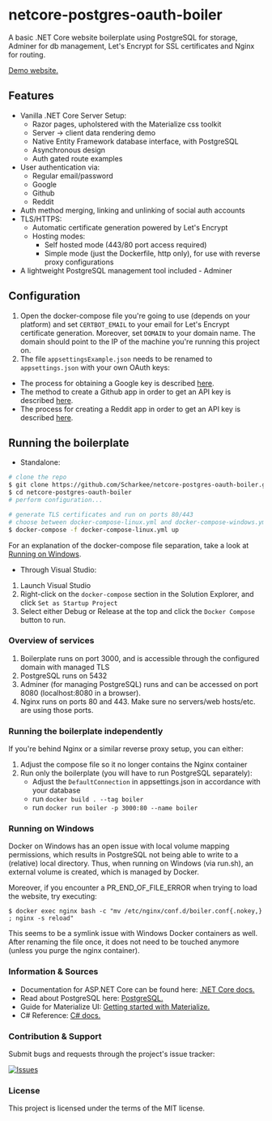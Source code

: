 # netcore-postgres-oauth-boiler

A basic .NET Core website boilerplate using PostgreSQL for storage, Adminer for db management, Let's Encrypt for SSL certificates and Nginx for routing.

[Demo website.](https://netcore.demos.matasr.com)

## Features

-   Vanilla .NET Core Server Setup:
    -   Razor pages, upholstered with the Materialize css toolkit
    -   Server -> client data rendering demo
    -   Native Entity Framework database interface, with PostgreSQL
    -   Asynchronous design
    -   Auth gated route examples
-   User authentication via:
    -   Regular email/password
    -   Google
    -   Github
    -   Reddit
-   Auth method merging, linking and unlinking of social auth accounts
-   TLS/HTTPS:
    -   Automatic certificate generation powered by Let's Encrypt
    -   Hosting modes:
        -   Self hosted mode (443/80 port access required)
        -   Simple mode (just the Dockerfile, http only), for use with reverse proxy configurations
-   A lightweight PostgreSQL management tool included - Adminer

## Configuration

1.  Open the docker-compose file you're going to use (depends on your platform) and set `CERTBOT_EMAIL` to your email for Let's Encrypt certificate generation. Moreover, set `DOMAIN` to your domain name. The domain should point to the IP of the machine you're running this project on.
2.  The file `appsettingsExample.json` needs to be renamed to `appsettings.json` with your own OAuth keys:

-   The process for obtaining a Google key is described [here](https://developers.google.com/identity/protocols/OAuth2).
-   The method to create a Github app in order to get an API key is described [here](https://developer.github.com/apps/building-oauth-apps/creating-an-oauth-app/).
-   The process for creating a Reddit app in order to get an API key is described [here](https://github.com/reddit-archive/reddit/wiki/OAuth2#getting-started).

## Running the boilerplate

-   Standalone:

```bash
# clone the repo
$ git clone https://github.com/Scharkee/netcore-postgres-oauth-boiler.git
$ cd netcore-postgres-oauth-boiler
# perform configuration...

# generate TLS certificates and run on ports 80/443
# choose between docker-compose-linux.yml and docker-compose-windows.yml
$ docker-compose -f docker-compose-linux.yml up
```

For an explanation of the docker-compose file separation, take a look at [Running on Windows](#running-on-windows).

-   Through Visual Studio:

1. Launch Visual Studio
2. Right-click on the `docker-compose` section in the Solution Explorer, and click `Set as Startup Project`
3. Select either Debug or Release at the top and click the `Docker Compose` button to run.

### Overview of services

1. Boilerplate runs on port 3000, and is accessible through the configured domain with managed TLS
2. PostgreSQL runs on 5432
3. Adminer (for managing PostgreSQL) runs and can be accessed on port 8080 (localhost:8080 in a browser).
4. Nginx runs on ports 80 and 443. Make sure no servers/web hosts/etc. are using those ports.

### Running the boilerplate independently

If you're behind Nginx or a similar reverse proxy setup, you can either:

1. Adjust the compose file so it no longer contains the Nginx container
2. Run only the boilerplate (you will have to run PostgreSQL separately):
    - Adjust the `DefaultConnection` in appsettings.json in accordance with your database
    - run `docker build . --tag boiler`
    - run `docker run boiler -p 3000:80 --name boiler`

### Running on Windows

Docker on Windows has an open issue with local volume mapping permissions, which results in PostgreSQL not being able to write to a (relative) local directory. Thus, when running on Windows (via run.sh), an external volume is created, which is managed by Docker.

Moreover, if you encounter a PR_END_OF_FILE_ERROR when trying to load the website, try executing:

```
$ docker exec nginx bash -c "mv /etc/nginx/conf.d/boiler.conf{.nokey,} ; nginx -s reload"
```

This seems to be a symlink issue with Windows Docker containers as well. After renaming the file once, it does not need to be touched anymore (unless you purge the nginx container).

### Information & Sources

-   Documentation for ASP.NET Core can be found here: [.NET Core docs.](https://docs.microsoft.com/aspnet/core)
-   Read about PostgreSQL here: [PostgreSQL.](https://www.postgresql.org/docs/12/tutorial-start.html)
-   Guide for Materialize UI: [Getting started with Materialize.](https://materializecss.com/getting-started.html)
-   C# Reference: [C# docs.](https://docs.microsoft.com/en-us/dotnet/csharp/)

### Contribution & Support

Submit bugs and requests through the project's issue tracker:

[![Issues](http://img.shields.io/github/issues/Scharkee/netcore-postgres-oauth-boiler.svg)](https://github.com/Scharkee/netcore-postgres-oauth-boiler/issues)

### License

This project is licensed under the terms of the MIT license.
